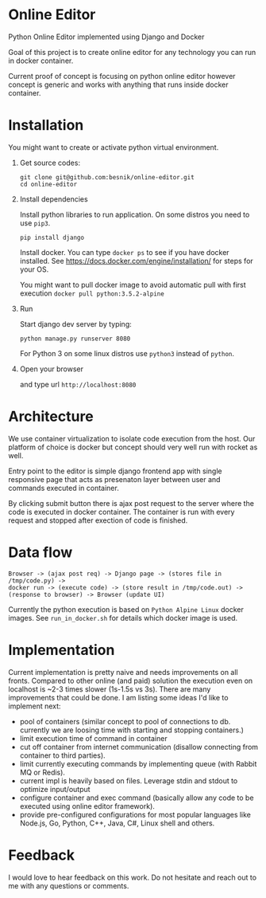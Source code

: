 # Online Editor

Python Online Editor implemented using Django and Docker

Goal of this project is to create online editor for any technology you can run in docker container.

Current proof of concept is focusing on python online editor however concept is generic and works
with anything that runs inside docker container.

# Installation

You might want to create or activate python virtual environment.

1. Get source codes:

   ```
   git clone git@github.com:besnik/online-editor.git
   cd online-editor
   ```

2. Install dependencies
 
   Install python libraries to run application. On some distros you need to use `pip3`.

   `pip install django`

   Install docker. You can type `docker ps` to see if you have docker installed.
   See https://docs.docker.com/engine/installation/ for steps for your OS.

   You might want to pull docker image to avoid automatic pull with first execution
   `docker pull python:3.5.2-alpine`


3. Run

   Start django dev server by typing:
   
   `python manage.py runserver 8080`

   For Python 3 on some linux distros use `python3` instead of `python`.


4. Open your browser

   and type url `http://localhost:8080`

# Architecture

We use container virtualization to isolate code execution from the host. Our platform of choice
is docker but concept should very well run with rocket as well.

Entry point to the editor is simple django frontend app with single responsive page that acts
as presenaton layer between user and commands executed in container.

By clicking submit button there is ajax post request to the server where the code is executed in
docker container. The container is run with every request and stopped after exection of code 
is finished.

# Data flow

```
Browser -> (ajax post req) -> Django page -> (stores file in /tmp/code.py) -> 
docker run -> (execute code) -> (store result in /tmp/code.out) -> (response to browser) -> Browser (update UI)
```

Currently the python execution is based on `Python Alpine Linux` docker images.
See `run_in_docker.sh` for details which docker image is used.
 
# Implementation

Current implementation is pretty naive and needs improvements on all fronts.
Compared to other online (and paid) solution the execution even on localhost is ~2-3 times slower (1s-1.5s vs 3s).
There are many improvements that could be done. I am listing some ideas I'd like to implement next:

- pool of containers (similar concept to pool of connections to db. currently we are loosing time with starting and stopping containers.)
- limit execution time of command in container
- cut off container from internet communication (disallow connecting from container to third parties).
- limit currently executing commands by implementing queue (with Rabbit MQ or Redis).
- current impl is heavily based on files. Leverage stdin and stdout to optimize input/output
- configure container and exec command (basically allow any code to be executed using online editor framework).
- provide pre-configured configurations for most popular languages like Node.js, Go, Python, C++, Java, C#, Linux shell and others.

# Feedback

I would love to hear feedback on this work. Do not hesitate and reach out to me with any questions or comments.